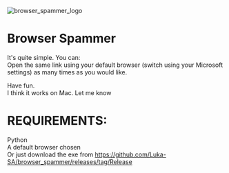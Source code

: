 ![browser_spammer_logo](https://user-images.githubusercontent.com/87711438/153806082-62bbea98-adb6-4463-ad01-9e2ae4a2809d.png)

# Browser Spammer
It's quite simple.
You can:      
Open the same link using your default browser (switch using your Microsoft settings) as many times as you would like.

Have fun.  
I think it works on Mac.  Let me know  

# REQUIREMENTS:                                                                               
Python                                                                                                                  
A default browser chosen   
Or just download the exe from https://github.com/Luka-SA/browser_spammer/releases/tag/Release  
